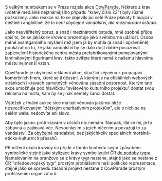 <!-- dcterms:identifier = riderweblog#161 -->
<!-- dcterms:title = Mezinárodní kravina -->
<!-- dcterms:abstract = "Mezinárodní ostuda", hlásají plakáty akce CowParade o zničených kravách. Je to opravdu tak horké? -->
<!-- np9:categoryId = 2 -->
<!-- x4w:category = Lidé a jiná zvěř -->
<!-- np9:authorId = 1 -->
<!-- np9:authorEmail = michal.valasek@altairis.cz -->
<!-- dcterms:creator = Michal Altair Valášek -->
<!-- dcterms:created = 2004-07-26T17:44:57.153+02:00 -->
<!-- dcterms:date = 2004-07-26T17:44:57.153+02:00 -->

S velkým humbukem se v Praze rozjela akce [CowParade](http://www.cowparade.cz/). Některé z krav (včetně mediálně nejznámějšího případu "krávy číslo 23") byly různě poškozeny. Jako reakce na to se objevily po celé Praze plakáty hlásající v češtině i angličtině, že *to není obyčejné vandalství, ale mezinárodní ostuda*.

Jako neuvěřitelný opruz, a snad i mezinárodní ostuda, mně osobně přijde spíš to, že se jakákoliv *kravina* prezentuje jako světoborná událost. Osoba méně avantgardního myšlení než jsem já by mohla (a snad i oprávněně) poukázat na to, že jako vandalství by se dalo dost dobře posuzovat zaplevelení historického centra města prefabrikovanými pomalovanými laminátovými figurínami krav, takto zvířete které nemá k našemu hlavnímu městu nejmenší vztah.

CowParade je obyčejná reklamní akce, sloužící zejména k propagaci komerčních firem, které se jí účastní. A kterým je na oficiálních webových stránkách i kravách samotných věnována zásadní pozornost. Kterým tato akce umožňuje pod hlavičkou "světového kulturního projektu" dostat svou reklamu na místa, kam by se jinak neměly šanci dostat.

Výtěžek z finální aukce sice má být věnován jakýmsi blíže nespecifikovaným "dětským charitativním projektům", ale o nich se na celém webu nedozvíte ani slovo.

Aby bylo jasno: proti kravám v ulicích nic nemám. Naopak, líbí se mi, je to zábavná a zajímavá věc. Nesouhlasím s jejich ničením a považuji to za vandalství. Za obyčejné vandalství, bez jakýchkoliv speciálních morálně-eticko-kulturních přesahů.

PR mlžení okolo *kraviny* mi přijde v tomto kontextu svým způsobem symbolické stejně jako stylizace krávy symbolizující ČR [do podoby tygra](http://www.cowparade.cz/cow/large/2090). Namalováním na oranžovo se z krávy tygr nestane, stejně jako se nestane z ČR "středoevropský tygr" prostým prohlášením naší politické reprezentace, stejně jako se opravdu zásadní projekt nestane z CowParade prostým prohlášením organizátorů.